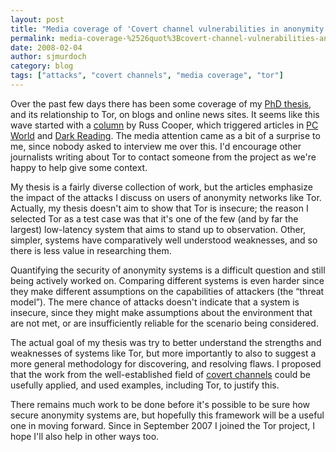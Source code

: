 ```yaml
---
layout: post
title: "Media coverage of 'Covert channel vulnerabilities in anonymity systems'"
permalink: media-coverage-%2526quot%3Bcovert-channel-vulnerabilities-anonymity-systems%2526quot%3B
date: 2008-02-04
author: sjmurdoch
category: blog
tags: ["attacks", "covert channels", "media coverage", "tor"]
---
```


Over the past few days there has been some coverage of my [PhD thesis](http://www.lightbluetouchpaper.org/2007/12/10/covert-channel-vulnerabilities-in-anonymity-systems/), and its relationship to Tor, on blogs and online news sites. It seems like this wave started with a [column](http://mcpmag.com/columns/article.asp?editorialsid=2470) by Russ Cooper, which triggered articles in [PC World](http://www.pcworld.com/article/id,142094-pg,1/article.html) and [Dark Reading](http://www.darkreading.com/document.asp?doc_id=144606&WT.svl=news2_3). The media attention came as a bit of a surprise to me, since nobody asked to interview me over this. I'd encourage other journalists writing about Tor to contact someone from the project as we're happy to help give some context.

My thesis is a fairly diverse collection of work, but the articles emphasize the impact of the attacks I discuss on users of anonymity networks like Tor. Actually, my thesis doesn't aim to show that Tor is insecure; the reason I selected Tor as a test case was that it's one of the few (and by far the largest) low-latency system that aims to stand up to observation. Other, simpler, systems have comparatively well understood weaknesses, and so there is less value in researching them.

Quantifying the security of anonymity systems is a difficult question and still being actively worked on. Comparing different systems is even harder since they make different assumptions on the capabilities of attackers (the “threat model”). The mere chance of attacks doesn't indicate that a system is insecure, since they might make assumptions about the environment that are not met, or are insufficiently reliable for the scenario being considered.

The actual goal of my thesis was try to better understand the strengths and weaknesses of systems like Tor, but more importantly to also to suggest a more general methodology for discovering, and resolving flaws. I proposed that the work from the well-established field of [covert channels](http://en.wikipedia.org/wiki/Covert_channel) could be usefully applied, and used examples, including Tor, to justify this.

There remains much work to be done before it's possible to be sure how secure anonymity systems are, but hopefully this framework will be a useful one in moving forward. Since in September 2007 I joined the Tor project, I hope I'll also help in other ways too.

